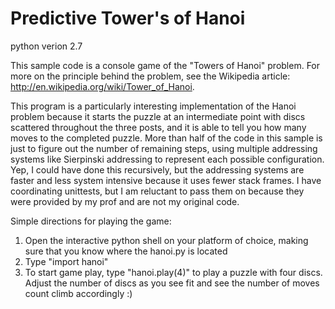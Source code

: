 
Predictive Tower's of Hanoi
====================

python verion 2.7


This sample code is a console game of the "Towers of Hanoi" problem. For more on the principle behind the problem, see the Wikipedia article: http://en.wikipedia.org/wiki/Tower_of_Hanoi.

This program is a particularly interesting implementation of the Hanoi problem because it starts the puzzle at an intermediate point with discs scattered throughout the three posts, and it is able to tell you how many moves to the completed puzzle. More than half of the code in this sample is just to figure out the number of remaining steps, using multiple addressing systems like Sierpinski addressing to represent each possible configuration. Yep, I could have done this recursively, but the addressing systems are faster and less system intensive because it uses fewer stack frames. I have coordinating unittests, but I am reluctant to pass them on because they were provided by my prof and are not my original code.

Simple directions for playing the game:

1. Open the interactive python shell on your platform of choice, making sure that you know where the hanoi.py is located
2. Type  "import hanoi"
3. To start game play, type "hanoi.play(4)" to play a puzzle with four discs. Adjust the number of discs as you see fit and see the number of moves count climb accordingly :)